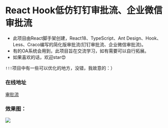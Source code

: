 # React Hook低仿钉钉审批流、企业微信审批流

- 此项目由React脚手架创建，React18、TypeScript、Ant Design、Hook、Less、Craco编写的简化版审批流(钉钉审批流、企业微信审批流)。
- 有的OA系统会用到，此项目旨在交流学习，如有需要可以自行拓展。
- 如果喜欢的话，欢迎star😍

`!!!`项目中有一些可以优化的地方，没错，我故意的：）

### 在线地址
[审批流](https://itangdong.github.io/)

### 效果图：
<img src="./src/assets/images/spl.png" crossorigin="anonymous" />


